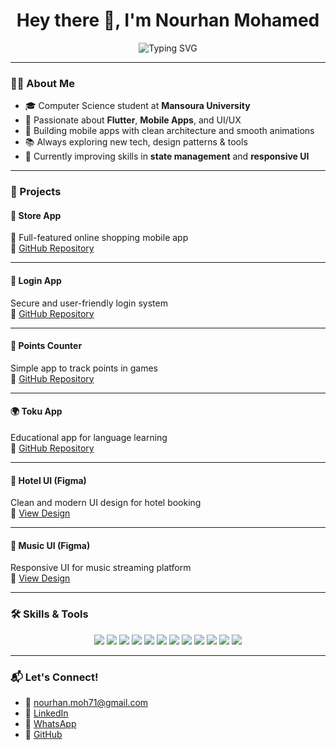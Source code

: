 <h1 align="center">Hey there 👋, I'm Nourhan Mohamed</h1>

<p align="center">
  <img src="https://readme-typing-svg.herokuapp.com?font=Fira+Code&duration=3000&pause=1000&color=00F7FF&center=true&vCenter=true&width=435&lines=Flutter+Developer+%F0%9F%90%BB;Computer+Science+Student+%F0%9F%8E%93;UI%2FUX+Lover+%F0%9F%92%A1;Open+to+Internships+and+Learning+%E2%9C%8C%EF%B8%8F" alt="Typing SVG" />
</p>

---

### 👩‍💻 About Me

- 🎓 Computer Science student at **Mansoura University**
- 💙 Passionate about **Flutter**, **Mobile Apps**, and UI/UX
- 🔧 Building mobile apps with clean architecture and smooth animations
- 📚 Always exploring new tech, design patterns & tools
- 🌱 Currently improving skills in **state management** and **responsive UI**

---

### 🚀 Projects


#### 📱 **Store App**  
🛒 Full-featured online shopping mobile app  
🔗 [GitHub Repository](https://github.com/Nourhan-mo7amed/Store-app.git)

---

#### 🔐 **Login App**  
Secure and user-friendly login system  
🔗 [GitHub Repository](https://github.com/Nourhan-mo7amed/Login.git)

---

#### 🎯 **Points Counter**  
Simple app to track points in games  
🔗 [GitHub Repository](https://github.com/Nourhan-mo7amed/Points-Counter.git)

---

#### 🌍 **Toku App**  
Educational app for language learning  
🔗 [GitHub Repository](https://github.com/Nourhan-mo7amed/Toku-App.git)

---

#### 🏨 **Hotel UI (Figma)**  
Clean and modern UI design for hotel booking  
🎨 [View Design](https://www.figma.com/proto/h5aveDuhemMjvTv4PNjEdc/hotel?page-id=0%3A1)

---

#### 🎵 **Music UI (Figma)**  
Responsive UI for music streaming platform  
🎨 [View Design](https://www.figma.com/proto/o9tcn5aPgp4pdjne0RCu9M/music?page-id=0%3A286)

---

### 🛠️ Skills & Tools

<p align="center">
  <img src="https://img.shields.io/badge/Flutter-02569B?style=for-the-badge&logo=flutter&logoColor=white" />
  <img src="https://img.shields.io/badge/Dart-0175C2?style=for-the-badge&logo=dart&logoColor=white" />
  <img src="https://img.shields.io/badge/C%23-68217A?style=for-the-badge&logo=csharp&logoColor=white" />
  <img src="https://img.shields.io/badge/C++-00599C?style=for-the-badge&logo=c%2B%2B&logoColor=white" />
  <img src="https://img.shields.io/badge/HTML5-E34F26?style=for-the-badge&logo=html5&logoColor=white" />
  <img src="https://img.shields.io/badge/CSS3-1572B6?style=for-the-badge&logo=css3&logoColor=white" />
  <img src="https://img.shields.io/badge/Figma-F24E1E?style=for-the-badge&logo=figma&logoColor=white" />
  <img src="https://img.shields.io/badge/UI%2FUX-Design-blueviolet?style=for-the-badge" />
  <img src="https://img.shields.io/badge/API-Integration-yellow?style=for-the-badge" />
  <img src="https://img.shields.io/badge/Problem%20Solving-green?style=for-the-badge" />
  <img src="https://img.shields.io/badge/OOP-Concepts-ff69b4?style=for-the-badge" />
  <img src="https://img.shields.io/badge/Git%20%26%20GitHub-181717?style=for-the-badge&logo=github&logoColor=white" />
</p>

---

### 📬 Let's Connect!

- 📧 [nourhan.moh71@gmail.com](mailto:nourhan.moh71@gmail.com)
- 💼 [LinkedIn](https://www.linkedin.com/in/nourhan-maghawry-bb3157316)
- 💬 [WhatsApp](https://wa.me/+201224146857)
- 🐙 [GitHub](https://github.com/Nourhan-mo7amed)
